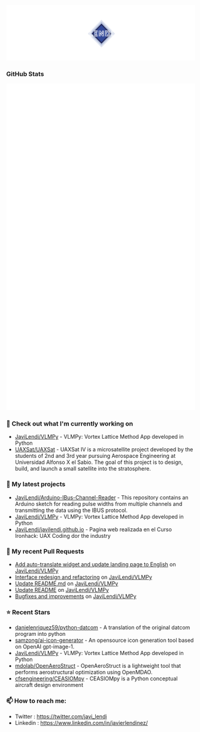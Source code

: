 <p align="center"><img src="https://github.com/JaviLendi/JaviLendi/blob/8b092c87149dd909d30b5835611e526b4a3b976d/logo.png" /></p>

### GitHub Stats

[//]: # "[![CodeTime Badge](https://img.shields.io/endpoint?style=for-the-badge&color=222&url=https%3A%2F%2Fapi.codetime.dev%2Fshield%3Fid%3D25485%26project%3D%26in=0)](https://codetime.dev)"

<p align="left"><img src="https://raw.githubusercontent.com/JaviLendi/JaviLendi/main/github-metrics.svg" /></p>

### 👷 Check out what I'm currently working on

- [JaviLendi/VLMPy](https://github.com/JaviLendi/VLMPy) - VLMPy: Vortex Lattice Method App developed in Python
- [UAXSat/UAXSat](https://github.com/UAXSat/UAXSat) - UAXSat IV is a microsatellite project developed by the students of 2nd and 3rd year pursuing Aerospace Engineering at Universidad Alfonso X el Sabio. The goal of this project is to design, build, and launch a small satellite into the stratosphere.
### 🌱 My latest projects

- [JaviLendi/Arduino-IBus-Channel-Reader](https://github.com/JaviLendi/Arduino-IBus-Channel-Reader) - This repository contains an Arduino sketch for reading pulse widths from multiple channels and transmitting the data using the IBUS protocol. 
- [JaviLendi/VLMPy](https://github.com/JaviLendi/VLMPy) - VLMPy: Vortex Lattice Method App developed in Python
- [JaviLendi/javilendi.github.io](https://github.com/JaviLendi/javilendi.github.io) - Pagina web realizada en el Curso Ironhack: UAX Coding dor the industry
### 🔨 My recent Pull Requests

- [Add auto-translate widget and update landing page to English](https://github.com/JaviLendi/VLMPy/pull/15) on [JaviLendi/VLMPy](https://github.com/JaviLendi/VLMPy)
- [Interface redesign and refactoring](https://github.com/JaviLendi/VLMPy/pull/14) on [JaviLendi/VLMPy](https://github.com/JaviLendi/VLMPy)
- [Update README.md](https://github.com/JaviLendi/VLMPy/pull/13) on [JaviLendi/VLMPy](https://github.com/JaviLendi/VLMPy)
- [Update README](https://github.com/JaviLendi/VLMPy/pull/12) on [JaviLendi/VLMPy](https://github.com/JaviLendi/VLMPy)
- [Bugfixes and improvements](https://github.com/JaviLendi/VLMPy/pull/11) on [JaviLendi/VLMPy](https://github.com/JaviLendi/VLMPy)
### ⭐ Recent Stars

- [danielenriquez59/python-datcom](https://github.com/danielenriquez59/python-datcom) - A translation of the original datcom program into python
- [samzong/ai-icon-generator](https://github.com/samzong/ai-icon-generator) - An opensource icon generation tool based on OpenAI gpt-image-1.
- [JaviLendi/VLMPy](https://github.com/JaviLendi/VLMPy) - VLMPy: Vortex Lattice Method App developed in Python
- [mdolab/OpenAeroStruct](https://github.com/mdolab/OpenAeroStruct) - OpenAeroStruct is a lightweight tool that performs aerostructural optimization using OpenMDAO.
- [cfsengineering/CEASIOMpy](https://github.com/cfsengineering/CEASIOMpy) - CEASIOMpy is a Python conceptual aircraft design environment
### 📫 How to reach me:
  - Twitter   : <https://twitter.com/javi_lendi>
  - Linkedin   : <https://www.linkedin.com/in/javierlendinez/>
